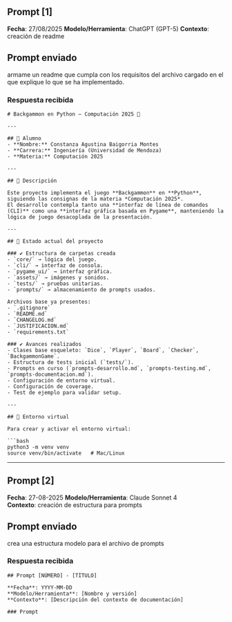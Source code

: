 ## Prompt [1] 

**Fecha**: 27/08/2025
**Modelo/Herramienta**: ChatGPT (GPT-5) 
**Contexto**: creación de readme

## Prompt enviado

armame un readme que cumpla con los requisitos del archivo cargado en el que explique lo que se ha implementado. 

### Respuesta recibida
```
# Backgammon en Python – Computación 2025 🎲

---

## 👤 Alumno
- **Nombre:** Constanza Agustina Baigorria Montes  
- **Carrera:** Ingeniería (Universidad de Mendoza)  
- **Materia:** Computación 2025  

---

## 📖 Descripción

Este proyecto implementa el juego **Backgammon** en **Python**, siguiendo las consignas de la materia *Computación 2025*.  
El desarrollo contempla tanto una **interfaz de línea de comandos (CLI)** como una **interfaz gráfica basada en Pygame**, manteniendo la lógica de juego desacoplada de la presentación.  

---

## 📌 Estado actual del proyecto

### ✔️ Estructura de carpetas creada
- `core/` → lógica del juego.
- `cli/` → interfaz de consola.
- `pygame_ui/` → interfaz gráfica.
- `assets/` → imágenes y sonidos.
- `tests/` → pruebas unitarias.
- `prompts/` → almacenamiento de prompts usados.

Archivos base ya presentes:
- `.gitignore`
- `README.md`
- `CHANGELOG.md`
- `JUSTIFICACION.md`
- `requirements.txt`

### ✔️ Avances realizados
- Clases base esqueleto: `Dice`, `Player`, `Board`, `Checker`, `BackgammonGame`.
- Estructura de tests inicial (`tests/`).
- Prompts en curso (`prompts-desarrollo.md`, `prompts-testing.md`, `prompts-documentacion.md`).
- Configuración de entorno virtual.
- Configuración de coverage.
- Test de ejemplo para validar setup.

---

## 🐍 Entorno virtual

Para crear y activar el entorno virtual:

```bash
python3 -m venv venv
source venv/bin/activate   # Mac/Linux
```

---

## Prompt [2] 

**Fecha**: 27-08-2025 
**Modelo/Herramienta**: Claude Sonnet 4  
**Contexto**: creación de estructura para prompts

## Prompt enviado

crea una estructura modelo para el archivo de prompts

### Respuesta recibida
```
## Prompt [NÚMERO] - [TÍTULO]

**Fecha**: YYYY-MM-DD  
**Modelo/Herramienta**: [Nombre y versión]  
**Contexto**: [Descripción del contexto de documentación]

### Prompt
```


